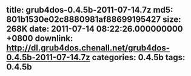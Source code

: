 title: grub4dos-0.4.5b-2011-07-14.7z
md5: 801b1530e02c8880981af88699195427
size: 268K
date: 2011-07-14 08:22:26.000000000 +0800
downlink: http://dl.grub4dos.chenall.net/grub4dos-0.4.5b-2011-07-14.7z
categories: 0.4.5b
tags: 0.4.5b
---

